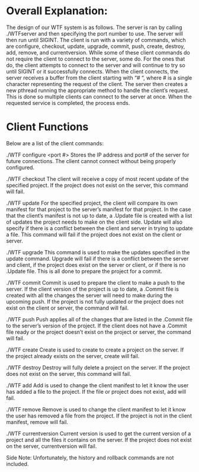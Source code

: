 # Overall Explanation:
The design of our WTF system is as follows. The server is ran by calling ./WTFserver and then specifying the port number to use. The server will then run until SIGINT. The client is run with a variety of commands, which are configure, checkout, update, upgrade, commit, push, create, destroy, add, remove, and currentversion. While some of these client commands do not require the client to connect to the server, some do. For the ones that do, the client attempts to connect to the server and will continue to try so until SIGINT or it successfully connects. When the client connects, the server receives a buffer from the client starting with “# “, where # is a single character representing the request of the client. The server then creates a new pthread running the appropriate method to handle the client’s request. This is done so multiple clients can connect to the server at once. When the requested service is completed, the process ends.

# Client Functions
Below are a list of the client commands:

./WTF configure <IP Address> <port #>
Stores the IP address and port# of the server for future connections. The client cannot connect without being properly configured.

./WTF checkout <project name>
The client will receive a copy of most recent update of the specified project. If the project does not exist on the server, this command will fail.

./WTF update <project name>
For the specified project, the client will compare its own manifest for that project to the server’s manifest for that project. In the case that the client’s manifest is not up to date, a .Update file is created with a list of updates the project needs to make on the client side. Update will also specify if there is a conflict between the client and server in trying to update a file. This command will fail if the project does not exist on the client or server.

./WTF upgrade <project name>
This command is used to make the updates specified in the update command. Upgrade will fail if there is a conflict between the server and client, if the project does exist on the server or client, or if there is no .Update file. This is all done to prepare the project for a commit.

./WTF commit <project name>
Commit is used to prepare the client to make a push to the server. If the client version of the project is up to date, a .Commit file is created with all the changes the server will need to make during the upcoming push. If the project is not fully updated or the project does not exist on the client or server, the command will fail.

./WTF push <project name>
Push applies all of the changes that are listed in the .Commit file to the server’s version of the project. If the client does not have a .Commit file ready or the project doesn’t exist on the project or server, the command will fail.

./WTF create <project name>
Create is used to create to create a project on the server. If the project already exists on the server, create will fail.

./WTF destroy <project name>
Destroy will fully delete a project on the server. If the project does not exist on the server, this command will fail.

./WTF add <project name> <filename>
Add is used to change the client manifest to let it know the user has added a file to the project. If the file or project does not exist, add will fail.

./WTF remove <project name> <filename>
Remove is used to change the client manifest to let it know the user has removed a file from the project. If the project is not in the client manifest, remove will fail.

./WTF currentversion <project name>
Current version is used to get the current version of a project and all the files it contains on the server. If the project does not exist on the server, currentversion will fail.

Side Note:
Unfortunately, the history and rollback commands are not included.
